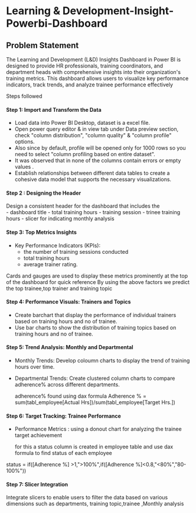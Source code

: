 
# Learning & Development-Insight-Powerbi-Dashboard




## Problem Statement

The Learning and Development (L&D) Insights Dashboard in Power BI is designed to provide HR professionals, training coordinators, and department heads with comprehensive insights into their organization's training metrics. This dashboard allows users to visualize key performance indicators, track trends, and analyze trainee performance effectively

Steps followed 

#### Step 1: Import and Transform the Data

 
- Load data into Power BI Desktop, dataset is a excel file.
-  Open power query editor & in view tab under Data preview section, check "column distribution", "column quality" & "column profile" options.
-  Also since by default, profile will be opened only for 1000 rows so you need to select "column profiling based on entire dataset".
-  It was observed that in none of the columns contain errors or empty values .
- Establish relationships between different data tables to create a cohesive data model that supports the necessary visualizations.

#### Step 2 : Designing the Header

Design a consistent header for the dashboard that includes the   
    - dashboard title
    - total training hours 
    - training session
    - trinee training hours
    - slicer for indicating monthly analysis

#### Step 3: Top Metrics Insights
 
 - Key Performance Indicators (KPIs):
      - the number of training sessions conducted
      - total training hours
      - average trainer rating. 

Cards and gauges are used to display these metrics prominently at the top of the dashboard for quick reference By using the above factors we predict the top trainee,top trainer and training topic

#### Step 4: Performance Visuals: Trainers and Topics

- Create barchart that display the performance of individual trainers based on training hours and no of trainee.
- Use bar charts  to show the distribution of training topics based on training hours and no of trainee.

#### Step 5: Trend Analysis: Monthly and Departmental

- Monthly Trends: Develop coloumn charts to display the trend of training hours over time.

- Departmental Trends: Create clustered column charts to compare adherence% across different departments.

  adherence% found using dax formula
  Adherence % = sum(tabl_employee[Actual Hrs])/sum(tabl_employee[Target Hrs.])

#### Step 6:  Target Tracking: Trainee Performance

 - Performance Metrics :  using a donout chart for analyzing the trainee  target achievement

   for this a status column is created in employee table and use dax formula to find status of each employee

 status = if([Adherence %] >1,">100%",if([Adherence %]<0.8,"<80%","80-100%"))

#### Step 7: Slicer Integration

 Integrate slicers to enable users to filter the data based on various dimensions such as  departments, training topic,trainee ,Monthly analysis

